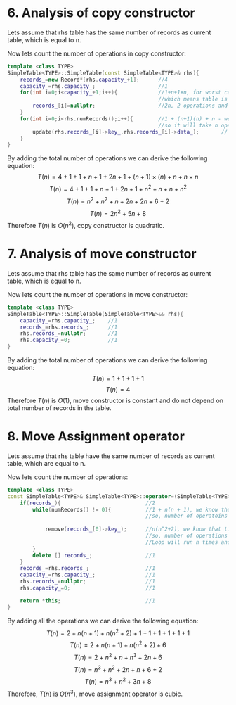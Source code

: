 
# 6. Analysis of copy constructor
Lets assume that rhs table has the same number of records as current table, which is equal to n.

Now lets count the number of operations in copy constructor:
```cpp
template <class TYPE>
SimpleTable<TYPE>::SimpleTable(const SimpleTable<TYPE>& rhs){
    records_=new Record*[rhs.capacity_+1];      //4
    capacity_=rhs.capacity_;                    //1
    for(int i=0;i<capacity_+1;i++){             //1+n+1+n, for worst case scenario lets assume that capacity is equal to number of records
                                                //which means table is full, so capacity_ will be equal to n.
        records_[i]=nullptr;                    //2n, 2 operations and loop will run n times
    }   
    for(int i=0;i<rhs.numRecords();i++){        //1 + (n+1)(n) + n - we know that time complexity of numRecords is O(n), 
                                                //so it will take n operations for numRecords with some constants.
        update(rhs.records_[i]->key_,rhs.records_[i]->data_);       // n * (n) - we know that time complexity of update() is O(n), if item does not exist.
    }
}
```
By adding the total number of operations we can derive the following equation:
$$T(n) = 4 + 1 + 1 + n + 1 + 2n + 1 + (n + 1) \times (n) + n + n \times n $$
$$T(n) = 4 + 1 + 1 + n + 1 + 2n + 1 + n^2 + n + n + n^2$$
$$T(n) = n^2 + n^2 + n + 2n + 2n + 6 + 2$$
$$T(n) = 2n^2 + 5n + 8$$
Therefore $T(n)$ is $O(n^2)$, copy constructor is quadratic.

# 7. Analysis of move constructor
Lets assume that rhs table has the same number of records as current table, which is equal to n.<br>

Now lets count the number of operations in move constructor:
```cpp
template <class TYPE>
SimpleTable<TYPE>::SimpleTable(SimpleTable<TYPE>&& rhs){
    capacity_=rhs.capacity_;    //1
    records_=rhs.records_;      //1
    rhs.records_=nullptr;       //1
    rhs.capacity_=0;            //1
}
```
By adding the total number of operations we can derive the following equation:
$$T(n) = 1 + 1 + 1 + 1$$
$$T(n) = 4$$
Therefore $T(n)$ is $O(1)$, move constructor is constant and do not depend on total number of records in the table.

# 8. Move Assignment operator
Lets assume that rhs table have the same number of records as current table, which are equal to n.

Now lets count the number of operations:
```cpp
template <class TYPE>
const SimpleTable<TYPE>& SimpleTable<TYPE>::operator=(SimpleTable<TYPE>&& rhs){
    if(records_){                           //2
        while(numRecords() != 0){           //1 + n(n + 1), we know that time complexity of numRecords() is O(n), 
                                            //so, number of operatoins for numRecords will be n and some constant.
                                            
            remove(records_[0]->key_);      //n(n^2+2), we know that time complexity of remove(), if item is there, is O(n^2). 
                                            //so, number of operations for remove functions will be n^2 and some constant, 
                                            //Loop will run n times and remove have n^2 operations, so it will be n*n^2 
        }
        delete [] records_;                 //1
    }
    records_=rhs.records_;                  //1
    capacity_=rhs.capacity_;                //1
    rhs.records_=nullptr;                   //1
    rhs.capacity_=0;                        //1

    return *this;                           //1
}
```
By adding all the operations we can derive the following equation:
$$T(n) = 2 + n(n + 1) + n(n^2 + 2) + 1 + 1 + 1 + 1 + 1 + 1$$
$$T(n) = 2 + n(n + 1) + n(n^2 + 2) + 6$$
$$T(n) = 2 + n^2 + n + n^3 + 2n + 6$$
$$T(n) = n^3 + n^2 + 2n + n + 6 + 2 $$
$$T(n) = n^3 + n^2 + 3n + 8$$
Therefore, $T(n)$ is $O(n^3)$, move assignment operator is cubic. 
